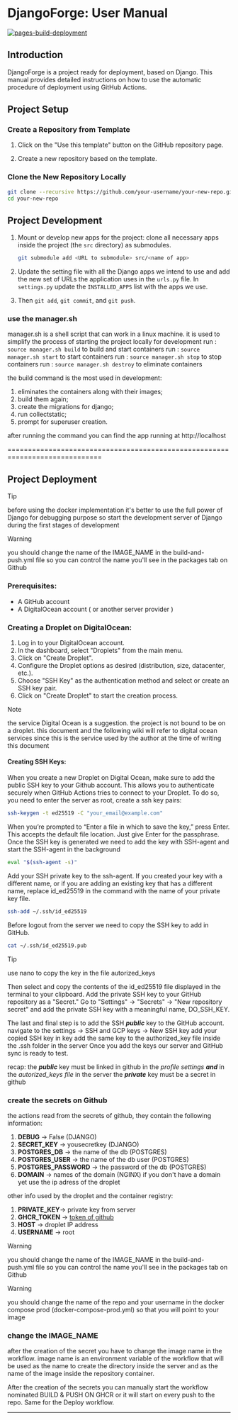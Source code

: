 # DjangoForge: User Manual



[![pages-build-deployment](https://github.com/leoBitto/DjangoForge/actions/workflows/pages/pages-build-deployment/badge.svg?branch=main)](https://github.com/leoBitto/DjangoForge/actions/workflows/pages/pages-build-deployment)

## Introduction

DjangoForge is a project ready for deployment, based on Django. This manual provides detailed instructions on how to use the automatic procedure of deployment using GitHub Actions.

## Project Setup

### Create a Repository from Template

1. Click on the "Use this template" button on the GitHub repository page.


2. Create a new repository based on the template.

### Clone the New Repository Locally

```bash
git clone --recursive https://github.com/your-username/your-new-repo.git your-new-repo
cd your-new-repo
```

## Project Development

1. Mount or develop new apps for the project: clone all necessary apps inside the project (the `src` directory) as submodules.
   ```bash
   git submodule add <URL to submodule> src/<name of app>
   ```
   
1. Update the setting file with all the Django apps we intend to use and add the new set of URLs the application uses in the `urls.py` file. In `settings.py` update the `INSTALLED_APPS` list with the apps we use.

1. Then `git add`, `git commit`, and `git push`. 

### use the manager.sh
manager.sh is a shell script that can work in a linux machine. it is used to simplify the process of starting the project locally for development
run : `source manager.sh build` to build and start containers
run : `source manager.sh start` to start containers
run : `source manager.sh stop`  to stop containers
run : `source manager.sh destroy` to eliminate containers

the build command is the most used in development:
1. eliminates the containers along with their images; 
1. build them again; 
1. create the migrations for django;
1. run collectstatic;
1. prompt for superuser creation.

after running the command you can find the app running at http://localhost

=============================================================================
## Project Deployment 

> [!TIP] 
> before using the docker implementation it's better to use the full power of Django for debugging purpose
> so start the development server of Django during the first stages of development

>[!WARNING]
> you should change the name of the IMAGE_NAME in the build-and-push.yml 
> file so you can control the name you'll see in the packages tab on Github

### Prerequisites:
- A GitHub account
- A DigitalOcean account ( or another server provider )

### Creating a Droplet on DigitalOcean:

1. Log in to your DigitalOcean account.
2. In the dashboard, select "Droplets" from the main menu.
3. Click on "Create Droplet".
4. Configure the Droplet options as desired (distribution, size, datacenter, etc.).
5. Choose "SSH Key" as the authentication method and select or create an SSH key pair.
6. Click on "Create Droplet" to start the creation process.

> [!NOTE]  
> the service Digital Ocean is a suggestion. the project is not bound to be on a droplet.
> this document and the following wiki will refer to digital ocean services since 
> this is the service used by the author at the time of writing this document


#### Creating SSH Keys:

When you create a new Droplet on Digital Ocean, make sure to add the public SSH key to your Github account. This allows you to authenticate securely when GitHub Actions tries to connect to your Droplet. To do so, you need to enter the server as root, create a ssh key pairs:

```bash
ssh-keygen -t ed25519 -C "your_email@example.com"
```
When you’re prompted to “Enter a file in which to save the key,” press Enter. This accepts the default file location.
Just give Enter for the passphrase. Once the SSH key is generated we need to add the key with SSH-agent and start the SSH-agent in the background

```bash
eval "$(ssh-agent -s)"
```
Add your SSH private key to the ssh-agent. If you created your key with a different name, or if you are adding an existing key that has a different name, replace id_ed25519 in the command with the name of your private key file.

```bash
ssh-add ~/.ssh/id_ed25519
```
Before logout from the server we need to copy the SSH key to add in GitHub.

```bash
cat ~/.ssh/id_ed25519.pub
```
> [!TIP] 
> use nano to copy the key in the file autorized_keys

Then select and copy the contents of the id_ed25519 file displayed in the terminal to your clipboard. Add the private SSH key to your GitHub repository as a "Secret." Go to "Settings" -> "Secrets" -> "New repository secret" and add the private SSH key with a meaningful name, DO_SSH_KEY.

The last and final step is to add the SSH ***public*** key to the GitHub account. navigate to the settings -> SSH and GCP keys -> New SSH key add your copied SSH key in key add the same key to the authorized_key file inside the .ssh folder in the server
Once you add the keys our server and GitHub sync is ready to test. 

recap: 
the ***public*** key must be linked in github in the *profile settings* ***and*** in the *autorized_keys file* in the server
the ***private*** key must be a secret in github

### create the secrets on Github
the actions read from the secrets of github, they contain the following information:

1. **DEBUG**             -> False (DJANGO)
1. **SECRET_KEY**        -> yousecretkey (DJANGO)
1. **POSTGRES_DB**       -> the name of the db (POSTGRES)
1. **POSTGRES_USER**     -> the name of the db user (POSTGRES)
1. **POSTGRES_PASSWORD** -> the password of the db (POSTGRES)
1. **DOMAIN**            -> names of the domain (NGINX) if you don't have a domain yet use the ip adress of the droplet

other info used by the droplet and the container registry:

1. **PRIVATE_KEY**-> private key from server
1. **GHCR_TOKEN**        -> [token of github](https://docs.github.com/en/authentication/keeping-your-account-and-data-secure/managing-your-personal-access-tokens)
1. **HOST**              -> droplet IP address  
1. **USERNAME**          -> root

>[!WARNING]
> you should change the name of the IMAGE_NAME in the build-and-push.yml 
> file so you can control the name you'll see in the packages tab on Github


>[!WARNING]
> you should change the name of the repo and your username in the docker 
> compose prod (docker-compose-prod.yml) so that you will point to your image

###  change the IMAGE_NAME
after the creation of the secret you have to change the image name in the workflow.
image name is an environment variable of the workflow that will be used as the name
to create the directory inside the server and as the name of the image inside the 
repository container.


After the creation of the secrets you can manually start the workflow nominated BUILD & PUSH ON GHCR or it will start on every push to the repo.
Same for the Deploy workflow.
_______________________________________________________________________________

